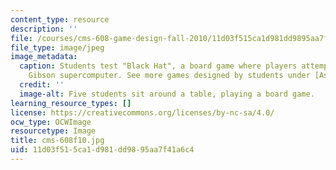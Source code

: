 ```yaml
---
content_type: resource
description: ''
file: /courses/cms-608-game-design-fall-2010/11d03f515ca1d981dd9895aa7f41a6c4_cms-608f10.jpg
file_type: image/jpeg
image_metadata:
  caption: Students test "Black Hat", a board game where players attempt to hack the
    Gibson supercomputer. See more games designed by students under [Assignments](/courses/cms-608-game-design-fall-2010/pages/assignments).
  credit: ''
  image-alt: Five students sit around a table, playing a board game.
learning_resource_types: []
license: https://creativecommons.org/licenses/by-nc-sa/4.0/
ocw_type: OCWImage
resourcetype: Image
title: cms-608f10.jpg
uid: 11d03f51-5ca1-d981-dd98-95aa7f41a6c4
---
```


